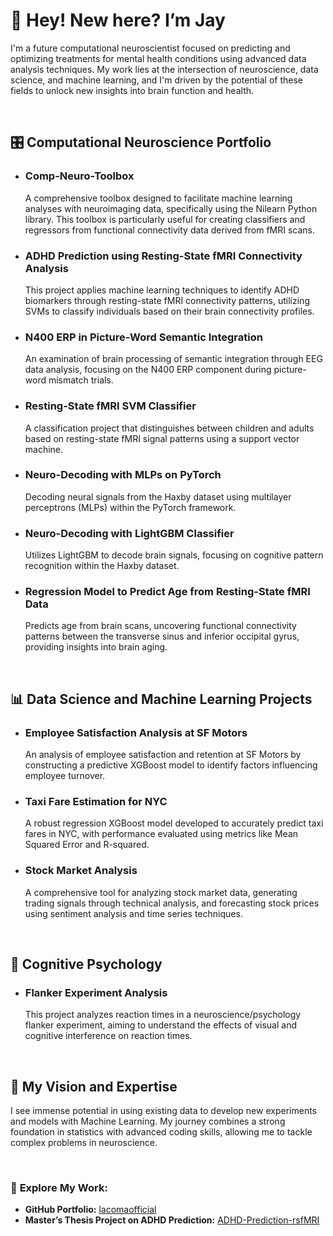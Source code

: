 # 👋 Hey! New here? I’m Jay

I'm a future computational neuroscientist focused on predicting and optimizing treatments for mental health conditions using advanced data analysis techniques. My work lies at the intersection of neuroscience, data science, and machine learning, and I'm driven by the potential of these fields to unlock new insights into brain function and health.

&emsp;

## 🎛️ **Computational Neuroscience Portfolio** 

- ### **Comp-Neuro-Toolbox** 
  A comprehensive toolbox designed to facilitate machine learning analyses with neuroimaging data, specifically using the Nilearn Python library. This toolbox is particularly useful for creating classifiers and regressors from functional connectivity data derived from fMRI scans. 


- ### **ADHD Prediction using Resting-State fMRI Connectivity Analysis** 
  This project applies machine learning techniques to identify ADHD biomarkers through resting-state fMRI connectivity patterns, utilizing SVMs to classify individuals based on their brain connectivity profiles.



- ### **N400 ERP in Picture-Word Semantic Integration**
  An examination of brain processing of semantic integration through EEG data analysis, focusing on the N400 ERP component during picture-word mismatch trials.



- ### **Resting-State fMRI SVM Classifier**
  A classification project that distinguishes between children and adults based on resting-state fMRI signal patterns using a support vector machine.


- ### **Neuro-Decoding with MLPs on PyTorch**
  Decoding neural signals from the Haxby dataset using multilayer perceptrons (MLPs) within the PyTorch framework.



- ### **Neuro-Decoding with LightGBM Classifier**
  Utilizes LightGBM to decode brain signals, focusing on cognitive pattern recognition within the Haxby dataset.



- ### **Regression Model to Predict Age from Resting-State fMRI Data**
  Predicts age from brain scans, uncovering functional connectivity patterns between the transverse sinus and inferior occipital gyrus, providing insights into brain aging.


&nbsp;

## 📊 **Data Science and Machine Learning Projects**

- ### **Employee Satisfaction Analysis at SF Motors**
  An analysis of employee satisfaction and retention at SF Motors by constructing a predictive XGBoost model to identify factors influencing employee turnover.


- ### **Taxi Fare Estimation for NYC**
  A robust regression XGBoost model developed to accurately predict taxi fares in NYC, with performance evaluated using metrics like Mean Squared Error and R-squared. 



- ### **Stock Market Analysis**
  A comprehensive tool for analyzing stock market data, generating trading signals through technical analysis, and forecasting stock prices using sentiment analysis and time series techniques. 

 

&nbsp;

## 🧠 **Cognitive Psychology**

- ### **Flanker Experiment Analysis**
  This project analyzes reaction times in a neuroscience/psychology flanker experiment, aiming to understand the effects of visual and cognitive interference on reaction times.

  
&nbsp;

## 🌟 **My Vision and Expertise**

I see immense potential in using existing data to develop new experiments and models with Machine Learning. My journey combines a strong foundation in statistics with advanced coding skills, allowing me to tackle complex problems in neuroscience.


&nbsp;

### 🔗 **Explore My Work:**
- **GitHub Portfolio:** [lacomaofficial](https://github.com/lacomaofficial)
- **Master’s Thesis Project on ADHD Prediction:** [ADHD-Prediction-rsfMRI](https://github.com/lacomaofficial/ADHD-Prediction-rsfMRI)

